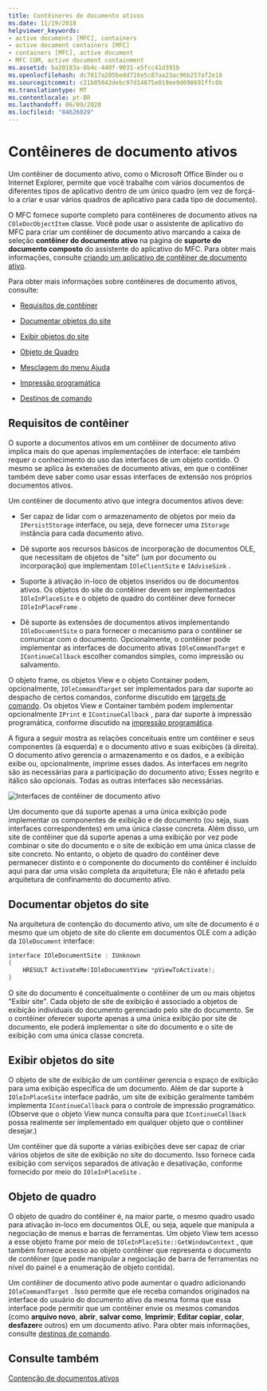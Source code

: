 ```yaml
---
title: Contêineres de documento ativos
ms.date: 11/19/2018
helpviewer_keywords:
- active documents [MFC], containers
- active document containers [MFC]
- containers [MFC], active document
- MFC COM, active document containment
ms.assetid: ba20183a-8b4c-440f-9031-e5fcc41d391b
ms.openlocfilehash: dc7017a205bedd716e5c87aa23ac96b257af2e16
ms.sourcegitcommit: c21b05042debc97d14875e019ee9d698691ffc0b
ms.translationtype: MT
ms.contentlocale: pt-BR
ms.lasthandoff: 06/09/2020
ms.locfileid: "84626029"
---
```

# <a name="active-document-containers"></a>Contêineres de documento ativos

Um contêiner de documento ativo, como o Microsoft Office Binder ou o Internet Explorer, permite que você trabalhe com vários documentos de diferentes tipos de aplicativo dentro de um único quadro (em vez de forçá-lo a criar e usar vários quadros de aplicativo para cada tipo de documento).

O MFC fornece suporte completo para contêineres de documento ativos na `COleDocObjectItem` classe. Você pode usar o assistente de aplicativo do MFC para criar um contêiner de documento ativo marcando a caixa de seleção **contêiner do documento ativo** na página de **suporte do documento composto** do assistente do aplicativo do MFC. Para obter mais informações, consulte [criando um aplicativo de contêiner de documento ativo](creating-an-active-document-container-application.md).

Para obter mais informações sobre contêineres de documento ativos, consulte:

- [Requisitos de contêiner](#container_requirements)

- [Documentar objetos do site](#document_site_objects)

- [Exibir objetos do site](#view_site_objects)

- [Objeto de Quadro](#frame_object)

- [Mesclagem do menu Ajuda](help-menu-merging.md)

- [Impressão programática](programmatic-printing.md)

- [Destinos de comando](message-handling-and-command-targets.md)

## <a name="container-requirements"></a><a name="container_requirements"></a>Requisitos de contêiner

O suporte a documentos ativos em um contêiner de documento ativo implica mais do que apenas implementações de interface: ele também requer o conhecimento do uso das interfaces de um objeto contido. O mesmo se aplica às extensões de documento ativas, em que o contêiner também deve saber como usar essas interfaces de extensão nos próprios documentos ativos.

Um contêiner de documento ativo que integra documentos ativos deve:

- Ser capaz de lidar com o armazenamento de objetos por meio da `IPersistStorage` interface, ou seja, deve fornecer uma `IStorage` instância para cada documento ativo.

- Dê suporte aos recursos básicos de incorporação de documentos OLE, que necessitam de objetos de "site" (um por documento ou incorporação) que implementam `IOleClientSite` e `IAdviseSink` .

- Suporte à ativação in-loco de objetos inseridos ou de documentos ativos. Os objetos do site do contêiner devem ser implementados `IOleInPlaceSite` e o objeto de quadro do contêiner deve fornecer `IOleInPlaceFrame` .

- Dê suporte às extensões de documentos ativos implementando `IOleDocumentSite` o para fornecer o mecanismo para o contêiner se comunicar com o documento. Opcionalmente, o contêiner pode implementar as interfaces de documento ativas `IOleCommandTarget` e `IContinueCallback` escolher comandos simples, como impressão ou salvamento.

O objeto frame, os objetos View e o objeto Container podem, opcionalmente, `IOleCommandTarget` ser implementados para dar suporte ao despacho de certos comandos, conforme discutido em [targets de comando](message-handling-and-command-targets.md). Os objetos View e Container também podem implementar opcionalmente `IPrint` e `IContinueCallback` , para dar suporte à impressão programática, conforme discutido na [impressão programática](programmatic-printing.md).

A figura a seguir mostra as relações conceituais entre um contêiner e seus componentes (à esquerda) e o documento ativo e suas exibições (à direita). O documento ativo gerencia o armazenamento e os dados, e a exibição exibe ou, opcionalmente, imprime esses dados. As interfaces em negrito são as necessárias para a participação do documento ativo; Esses negrito e itálico são opcionais. Todas as outras interfaces são necessárias.

![Interfaces de contêiner de documento ativo](../mfc/media/vc37gj1.gif "Interfaces de contêiner de documento ativo")

Um documento que dá suporte apenas a uma única exibição pode implementar os componentes de exibição e de documento (ou seja, suas interfaces correspondentes) em uma única classe concreta. Além disso, um site de contêiner que dá suporte apenas a uma exibição por vez pode combinar o site do documento e o site de exibição em uma única classe de site concreto. No entanto, o objeto de quadro do contêiner deve permanecer distinto e o componente do documento do contêiner é incluído aqui para dar uma visão completa da arquitetura; Ele não é afetado pela arquitetura de confinamento do documento ativo.

## <a name="document-site-objects"></a><a name="document_site_objects"></a>Documentar objetos do site

Na arquitetura de contenção do documento ativo, um site de documento é o mesmo que um objeto de site do cliente em documentos OLE com a adição da `IOleDocument` interface:

```cpp
interface IOleDocumentSite : IUnknown
{
    HRESULT ActivateMe(IOleDocumentView *pViewToActivate);
}
```

O site do documento é conceitualmente o contêiner de um ou mais objetos "Exibir site". Cada objeto de site de exibição é associado a objetos de exibição individuais do documento gerenciado pelo site do documento. Se o contêiner oferecer suporte apenas a uma única exibição por site de documento, ele poderá implementar o site do documento e o site de exibição com uma única classe concreta.

## <a name="view-site-objects"></a><a name="view_site_objects"></a>Exibir objetos do site

O objeto de site de exibição de um contêiner gerencia o espaço de exibição para uma exibição específica de um documento. Além de dar suporte à `IOleInPlaceSite` interface padrão, um site de exibição geralmente também implementa `IContinueCallback` para o controle de impressão programático. (Observe que o objeto View nunca consulta para que `IContinueCallback` possa realmente ser implementado em qualquer objeto que o contêiner desejar.)

Um contêiner que dá suporte a várias exibições deve ser capaz de criar vários objetos de site de exibição no site do documento. Isso fornece cada exibição com serviços separados de ativação e desativação, conforme fornecido por meio do `IOleInPlaceSite` .

## <a name="frame-object"></a><a name="frame_object"></a>Objeto de quadro

O objeto de quadro do contêiner é, na maior parte, o mesmo quadro usado para ativação in-loco em documentos OLE, ou seja, aquele que manipula a negociação de menus e barras de ferramentas. Um objeto View tem acesso a esse objeto frame por meio de `IOleInPlaceSite::GetWindowContext` , que também fornece acesso ao objeto contêiner que representa o documento de contêiner (que pode manipular a negociação de barra de ferramentas no nível do painel e a enumeração de objeto contida).

Um contêiner de documento ativo pode aumentar o quadro adicionando `IOleCommandTarget` . Isso permite que ele receba comandos originados na interface do usuário do documento ativo da mesma forma que essa interface pode permitir que um contêiner envie os mesmos comandos (como **arquivo novo**, **abrir**, **salvar como**, **Imprimir**; **Editar copiar**, **colar**, **desfazer**e outros) em um documento ativo. Para obter mais informações, consulte [destinos de comando](message-handling-and-command-targets.md).

## <a name="see-also"></a>Consulte também

[Contenção de documentos ativos](active-document-containment.md)
